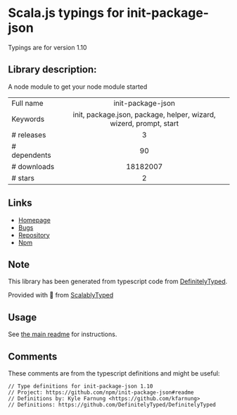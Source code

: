 
# Scala.js typings for init-package-json

Typings are for version 1.10

## Library description:
A node module to get your node module started

|                    |                 |
| ------------------ | :-------------: |
| Full name          | init-package-json |
| Keywords           | init, package.json, package, helper, wizard, wizerd, prompt, start |
| # releases         | 3 |
| # dependents       | 90 |
| # downloads        | 18182007 |
| # stars            | 2 |

## Links
- [Homepage](https://github.com/npm/init-package-json#readme)
- [Bugs](https://github.com/npm/init-package-json/issues)
- [Repository](https://github.com/npm/init-package-json)
- [Npm](https://www.npmjs.com/package/init-package-json)
    


## Note
This library has been generated from typescript code from [DefinitelyTyped](https://definitelytyped.org).

Provided with :purple_heart: from [ScalablyTyped](https://github.com/oyvindberg/ScalablyTyped)

## Usage
See [the main readme](../../readme.md) for instructions.

## Comments

These comments are from the typescript definitions and might be useful:
```
// Type definitions for init-package-json 1.10
// Project: https://github.com/npm/init-package-json#readme
// Definitions by: Kyle Farnung <https://github.com/kfarnung>
// Definitions: https://github.com/DefinitelyTyped/DefinitelyTyped

```

